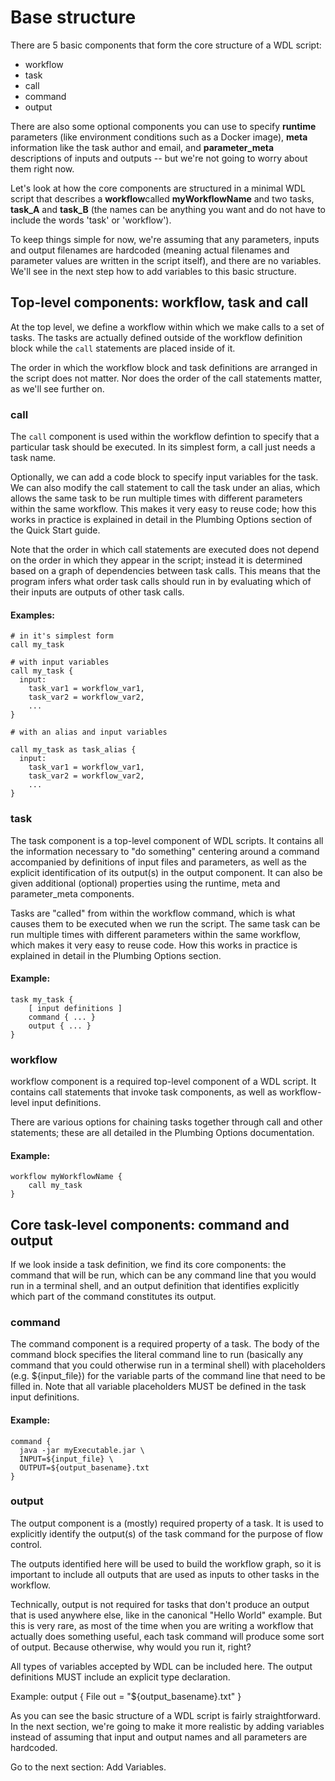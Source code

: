 # Base structure
There are 5 basic components that form the core structure of a WDL script: 
* workflow
* task
* call
* command
* output

There are also some optional components you can use to specify **runtime** parameters (like environment conditions such as a Docker image), **meta** information like the task author and email, and **parameter_meta** descriptions of inputs and outputs -- but we're not going to worry about them right now.

Let's look at how the core components are structured in a minimal WDL script that describes a **workflow**called **myWorkflowName** and two tasks, **task_A** and **task_B** (the names can be anything you want and do not have to include the words 'task' or 'workflow'). 

To keep things  simple for now, we're assuming that any parameters, inputs and output filenames are hardcoded (meaning actual filenames and parameter values are written in the script itself), and there are no variables. We'll see in the next step how to add variables to this basic structure.

## Top-level components: workflow, task and call

At the top level, we define a workflow within which we make calls to a set of tasks. The tasks are actually defined outside of the workflow definition block while the `call` statements are placed inside of it.

The order in which the workflow block and task definitions are arranged in the script does not matter. Nor does the order of the call statements matter, as we'll see further on.

### call

The `call` component is used within the workflow defintion to specify that a particular task should be executed. In its simplest form, a call just needs a task name.

Optionally, we can add a code block to specify input variables for the task. We can also modify the call statement to call the task under an alias, which allows the same task to be run multiple times with different parameters within the same workflow. This makes it very easy to reuse code; how this works in practice is explained in detail in the Plumbing Options section of the Quick Start guide.

Note that the order in which call statements are executed does not depend on the order in which they appear in the script; instead it is determined based on a graph of dependencies between task calls. This means that the program infers what order task calls should run in by evaluating which of their inputs are outputs of other task calls. 

#### Examples:
```wdl
# in it's simplest form
call my_task
```

```wdl
# with input variables
call my_task {
  input: 
    task_var1 = workflow_var1,
    task_var2 = workflow_var2, 
    ...
}
```

```wdl
# with an alias and input variables

call my_task as task_alias {
  input: 
    task_var1 = workflow_var1, 
    task_var2 = workflow_var2, 
    ...
}
```
### task

The task component is a top-level component of WDL scripts. It contains all the information necessary to "do something" centering around a command accompanied by definitions of input files and parameters, as well as the explicit identification of its output(s) in the output component. It can also be given additional (optional) properties using the runtime, meta and parameter_meta components.

Tasks are "called" from within the workflow command, which is what causes them to be executed when we run the script. The same task can be run multiple times with different parameters within the same workflow, which makes it very easy to reuse code. How this works in practice is explained in detail in the Plumbing Options section.

#### Example:
```wdl
task my_task {
    [ input definitions ]
    command { ... }
    output { ... }
}
```
### workflow

workflow component is a required top-level component of a WDL script. It contains call statements that invoke task components, as well as workflow-level input definitions.

There are various options for chaining tasks together through call and other statements; these are all detailed in the Plumbing Options documentation.

#### Example:
```wdl
workflow myWorkflowName {
    call my_task
}
```

## Core task-level components: command and output

If we look inside a task definition, we find its core components: the command that will be run, which can be any command line that you would run in a terminal shell, and an output definition that identifies explicitly which part of the command constitutes its output.

### command

The command component is a required property of a task. The body of the command block specifies the literal command line to run (basically any command that you could otherwise run in a terminal shell) with placeholders (e.g. ${input_file}) for the variable parts of the command line that need to be filled in. Note that all variable placeholders MUST be defined in the task input definitions.

#### Example:
```wdl
command {
  java -jar myExecutable.jar \
  INPUT=${input_file} \
  OUTPUT=${output_basename}.txt
}
```
### output

The output component is a (mostly) required property of a task. It is used to explicitly identify the output(s) of the task command for the purpose of flow control. 

The outputs identified here will be used to build the workflow graph, so it is important to include all outputs that are used as inputs to other tasks in the workflow.

Technically, output is not required for tasks that don't produce an output that is used anywhere else, like in the canonical "Hello World" example. But this is very rare, as most of the time when you are writing a workflow that actually does something useful, each task command will produce some sort of output. Because otherwise, why would you run it, right?

All types of variables accepted by WDL can be included here. The output definitions MUST include an explicit type declaration.

Example:
output {
    File out = "${output_basename}.txt"
}

As you can see the basic structure of a WDL script is fairly straightforward. In the next section, we're going to make it more realistic by adding variables instead of assuming that input and output names and all parameters are hardcoded.

Go to the next section: Add Variables.

